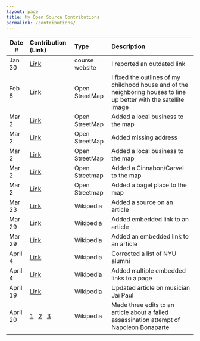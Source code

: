 ```yaml
---
layout: page
title: My Open Source Contributions
permalink: /contributions/
---
```


<!--
Type of the contribution should be "Wikipedia edit", "OpenStreet Map feature", "Documentation", "Course website", "Blog",
"Browser Add-on", etc.

The description should include a brief summary of what you did.

The link should bring us to a public page that shows your contribution. 

Replace the first row with your own contribution. 

-->





| Date #       | Contribution (Link)  | Type  | Description |
|---|:---|:---|:---|
| Jan 30   | [Link](https://github.com/joannakl/ossd/issues/35)    | course website    |   I reported an outdated link    |
|  Feb 8   |   [Link](https://www.openstreetmap.org/user/cto234/history)  |   Open StreetMap  |  I fixed the outlines of my childhood house and of the neighboring houses to line up better with the satellite image   |
| Mar 2    |   [Link](https://www.openstreetmap.org/changeset/133225502)  |   Open StreetMap  |   Added a local business to the map   |
|  Mar 2   |   [Link](https://www.openstreetmap.org/changeset/133225568)  | Open StreetMap    |   Added missing address   |
|  Mar 2   |  [Link](https://www.openstreetmap.org/changeset/133225608)   |   Open StreetMap  |  Added a local business to the map    |
|   Mar 2  |   [Link](https://www.openstreetmap.org/changeset/133225706)  |  Open Streetmap   |    Added a Cinnabon/Carvel to the map  |
|  Mar 2   |   [Link](https://www.openstreetmap.org/changeset/133225755)  |   Open Streetmap  |  Added a bagel place to the map    |
|   Mar 23  |  [Link](https://en.wikipedia.org/w/index.php?title=Black_Country,_New_Road&diff=prev&oldid=1146266093)   |   Wikipedia  |   Added a source on an article   |
|  Mar 29 |  [Link](https://en.wikipedia.org/w/index.php?title=Louisiana_Purchase_Exposition&diff=prev&oldid=1147299977&diffmode=source)  |   Wikipedia |  Added embedded link to an article  |
|  Mar 29 |  [Link](https://en.wikipedia.org/w/index.php?title=Tontine_Group&diff=prev&oldid=1147300746&diffmode=source)  |  Wikipedia  |  Added an embedded link to an article  |
|  April 4 | [Link](https://en.wikipedia.org/w/index.php?title=New_York_University_School_of_Professional_Studies&diff=prev&oldid=1148218909&diffmode=source)   |   Wikipedia |  Corrected a list of NYU alumni  |
|  April 4 |  [Link](https://en.wikipedia.org/w/index.php?title=Issam_Hajali&diff=prev&oldid=1148219200&diffmode=source)  |  Wikipedia  |  Added multiple embedded links to a page  |
| April 19  |  [Link](https://en.wikipedia.org/w/index.php?title=Jai_Paul&diff=prev&oldid=1150733293&diffmode=visual)  | Wikipedia   |  Updated article on musician Jai Paul  |
|  April 20 |  [1](https://en.wikipedia.org/w/index.php?title=Plot_of_the_rue_Saint-Nicaise&diff=prev&oldid=1150933000)&nbsp;&nbsp;&nbsp;[2](https://en.wikipedia.org/w/index.php?title=Plot_of_the_rue_Saint-Nicaise&diff=prev&oldid=1150933391)&nbsp;&nbsp;&nbsp;[3](https://en.wikipedia.org/w/index.php?title=Plot_of_the_rue_Saint-Nicaise&diff=prev&oldid=1150933681) |  Wikipedia | Made three edits to an article about a failed assassination attempt of Napoleon Bonaparte  |
|   |   |   |   |

